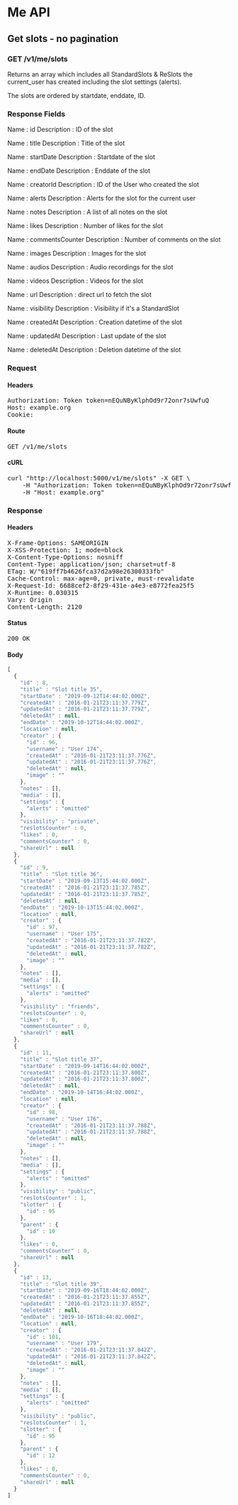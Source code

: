 # Me API

## Get slots - no pagination

### GET /v1/me/slots

Returns an array which includes all StandardSlots &amp; ReSlots the current_user has created including the slot settings (alerts).

The slots are ordered by startdate, enddate, ID.

### Response Fields

Name : id
Description : ID of the slot

Name : title
Description : Title of the slot

Name : startDate
Description : Startdate of the slot

Name : endDate
Description : Enddate of the slot

Name : creatorId
Description : ID of the User who created the slot

Name : alerts
Description : Alerts for the slot for the current user

Name : notes
Description : A list of all notes on the slot

Name : likes
Description : Number of likes for the slot

Name : commentsCounter
Description : Number of comments on the slot

Name : images
Description : Images for the slot

Name : audios
Description : Audio recordings for the slot

Name : videos
Description : Videos for the slot

Name : url
Description : direct url to fetch the slot

Name : visibility
Description : Visibility if it&#39;s a StandardSlot

Name : createdAt
Description : Creation datetime of the slot

Name : updatedAt
Description : Last update of the slot

Name : deletedAt
Description : Deletion datetime of the slot

### Request

#### Headers

<pre>Authorization: Token token=nEQuNByKlphOd9r72onr7sUwfuQ
Host: example.org
Cookie: </pre>

#### Route

<pre>GET /v1/me/slots</pre>

#### cURL

<pre class="request">curl &quot;http://localhost:5000/v1/me/slots&quot; -X GET \
	-H &quot;Authorization: Token token=nEQuNByKlphOd9r72onr7sUwfuQ&quot; \
	-H &quot;Host: example.org&quot;</pre>

### Response

#### Headers

<pre>X-Frame-Options: SAMEORIGIN
X-XSS-Protection: 1; mode=block
X-Content-Type-Options: nosniff
Content-Type: application/json; charset=utf-8
ETag: W/&quot;619ff7b4626fca37d2a98e26300333fb&quot;
Cache-Control: max-age=0, private, must-revalidate
X-Request-Id: 6688cef2-8f29-431e-a4e3-e8772fea25f5
X-Runtime: 0.030315
Vary: Origin
Content-Length: 2120</pre>

#### Status

<pre>200 OK</pre>

#### Body

```javascript
[
  {
    "id" : 8,
    "title" : "Slot title 35",
    "startDate" : "2019-09-12T14:44:02.000Z",
    "createdAt" : "2016-01-21T23:11:37.779Z",
    "updatedAt" : "2016-01-21T23:11:37.779Z",
    "deletedAt" : null,
    "endDate" : "2019-10-12T14:44:02.000Z",
    "location" : null,
    "creator" : {
      "id" : 96,
      "username" : "User 174",
      "createdAt" : "2016-01-21T23:11:37.776Z",
      "updatedAt" : "2016-01-21T23:11:37.776Z",
      "deletedAt" : null,
      "image" : ""
    },
    "notes" : [],
    "media" : [],
    "settings" : {
      "alerts" : "omitted"
    },
    "visibility" : "private",
    "reslotsCounter" : 0,
    "likes" : 0,
    "commentsCounter" : 0,
    "shareUrl" : null
  },
  {
    "id" : 9,
    "title" : "Slot title 36",
    "startDate" : "2019-09-13T15:44:02.000Z",
    "createdAt" : "2016-01-21T23:11:37.785Z",
    "updatedAt" : "2016-01-21T23:11:37.785Z",
    "deletedAt" : null,
    "endDate" : "2019-10-13T15:44:02.000Z",
    "location" : null,
    "creator" : {
      "id" : 97,
      "username" : "User 175",
      "createdAt" : "2016-01-21T23:11:37.782Z",
      "updatedAt" : "2016-01-21T23:11:37.782Z",
      "deletedAt" : null,
      "image" : ""
    },
    "notes" : [],
    "media" : [],
    "settings" : {
      "alerts" : "omitted"
    },
    "visibility" : "friends",
    "reslotsCounter" : 0,
    "likes" : 0,
    "commentsCounter" : 0,
    "shareUrl" : null
  },
  {
    "id" : 11,
    "title" : "Slot title 37",
    "startDate" : "2019-09-14T16:44:02.000Z",
    "createdAt" : "2016-01-21T23:11:37.800Z",
    "updatedAt" : "2016-01-21T23:11:37.800Z",
    "deletedAt" : null,
    "endDate" : "2019-10-14T16:44:02.000Z",
    "location" : null,
    "creator" : {
      "id" : 98,
      "username" : "User 176",
      "createdAt" : "2016-01-21T23:11:37.788Z",
      "updatedAt" : "2016-01-21T23:11:37.788Z",
      "deletedAt" : null,
      "image" : ""
    },
    "notes" : [],
    "media" : [],
    "settings" : {
      "alerts" : "omitted"
    },
    "visibility" : "public",
    "reslotsCounter" : 1,
    "slotter" : {
      "id" : 95
    },
    "parent" : {
      "id" : 10
    },
    "likes" : 0,
    "commentsCounter" : 0,
    "shareUrl" : null
  },
  {
    "id" : 13,
    "title" : "Slot title 39",
    "startDate" : "2019-09-16T18:44:02.000Z",
    "createdAt" : "2016-01-21T23:11:37.855Z",
    "updatedAt" : "2016-01-21T23:11:37.855Z",
    "deletedAt" : null,
    "endDate" : "2019-10-16T18:44:02.000Z",
    "location" : null,
    "creator" : {
      "id" : 101,
      "username" : "User 179",
      "createdAt" : "2016-01-21T23:11:37.842Z",
      "updatedAt" : "2016-01-21T23:11:37.842Z",
      "deletedAt" : null,
      "image" : ""
    },
    "notes" : [],
    "media" : [],
    "settings" : {
      "alerts" : "omitted"
    },
    "visibility" : "public",
    "reslotsCounter" : 1,
    "slotter" : {
      "id" : 95
    },
    "parent" : {
      "id" : 12
    },
    "likes" : 0,
    "commentsCounter" : 0,
    "shareUrl" : null
  }
]
```
